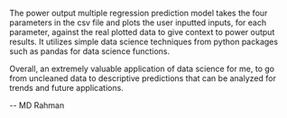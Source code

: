 The power output multiple regression prediction model takes the four parameters in the csv file and plots the user inputted inputs, for each parameter, against the real plotted data to give context to power output results. It utilizes simple data science techniques from python packages such as pandas for data science functions.

Overall, an extremely valuable application of data science for me, to go from uncleaned data to descriptive predictions that can be analyzed for trends and future applications.

-- MD Rahman
